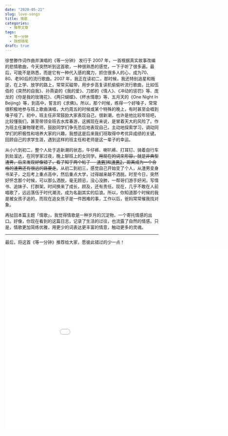 ```yaml
---
date: "2020-05-21"
slug: love-songs
title: 情歌
categories:
  - 推荐文章
tags:
  - 等一分钟
  - 随想随笔
draft: true
---
```



徐誉滕作词作曲并演唱的《等一分钟》 发行于 2007 年，一首根据真实故事改编的悲情歌曲，今天突然听到这首歌，一种很熟悉的感觉，一下子听了很多遍。最后，可能不是熟悉，而是它有一种代入感的魔力，抓住很多人的心，成为70、80、老90后的流行歌曲。2007 年，我正在读初二，那时候，我还特别追星和叛逆，在上学、放学的路上，常常买磁带，用步步高复读机偷偷听流行歌曲，比如伍佰的《突然的自我》、孙燕姿的《我的爱》、刀郎的《情人》、《冲动的惩罚》等、庞龙的《你是我的玫瑰花》、《两只蝴蝶》、《杯水情歌》等、五月天的《One Night In Beijing》等，到高中，誓言的《求佛》。所以，那个时候，练得一个好嗓子，常常很积极地参与班上歌曲演唱，大约周五的时候或某个特殊的晚上，有时甚至会唱到嗓子哑了。初中，班主任非常鼓励大家表现自己，很新潮，也许是他比较年轻吧，比较懂我们，甚至带领全班去水库春游，这搁现在来说，是冒着天大的风险了。作为班主任兼物理老师，鼓励同学们争先恐后地表现自己，主动地探索学习，调动同学们的积极性和培养大家的兴趣，我想这是后来我们班取得中考优异成绩的关键。回顾自己的求学生涯，遇到这样的班主任和老师是这一辈子的幸运。

从小六到初二，整个人处于追新潮的状态，牛仔裤、喇叭裤、打耳钉、骑着自行车到处溜达，在同学家过夜，晚上聊班上的女同学。~~用现在的词来形容，就是非典型渣男，后来发现好像错了，看了知乎两个帖子 -- [渣男1](https://www.zhihu.com/question/40262521)和[渣男2](https://www.zhihu.com/question/317114584)，距离成为一个合格的渣男还有很远的路要走~~。从初二到初三，感觉自己开始变了个人，从渣男变身书呆子，之后考上重点高中，然后重点大学，过得越来越不洒脱。时至今日，突然好怀念那个时候，可以那么洒脱，毫无顾忌，没心没肺，一帮哥们游手好闲，写情书、追妹子、打群架。时间换来了成长，顾及，还有责任。现在，几乎不敢在人前唱歌了，远远落伍于时代潮流，成为名副其实的后浪。所以，你知道那个时候的我是被女孩子追的，而现在追女孩子是一件困难的事，工作以后，爸妈常常催我找对象。

再扯回本篇主题「情歌」，我觉得情歌是一种岁月的沉淀物，一个寄托情感的出口。好像，你现在看到的这篇日志，记录了生活的过往，也流露了自然的情感。只是，情歌更加简练优雅，用更少的词表达更丰富的情意，触动更多的灵魂。


---

最后，将这首《等一分钟》推荐给大家，愿彼此错过的少一点！

<iframe width="960" height="600" src="//player.bilibili.com/player.html?aid=927077515&bvid=BV1LT4y1A74M&cid=232981231&page=1" scrolling="no" border="0" frameborder="no" framespacing="0" allowfullscreen="true"> </iframe>

<!-- 2020.09.17 期待有天婚礼上给老婆唱徐誉滕的《做我老婆好不好》-->

